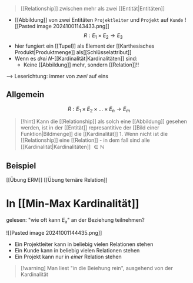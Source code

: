 > [[Relationship]] zwischen mehr als zwei [[Entität|Entitäten]]

- [[Abbildung]] von zwei Entitäten `Projektleiter` und `Projekt` auf `Kunde`
![[Pasted image 20241001143433.png]]
$$R: E_{1} \times E_{2} \rightarrow E_{3}$$
- hier fungiert ein [[Tupel]] als Element der [[Karthesisches Produkt|Produktmenge]] als[[Schlüsselattribut]]
- Wenn es _drei_ $N$-[[Kardinalität|Kardinalitäten]] sind:
	- Keine [[Abbildung]] mehr, sondern [[Relation]]!!

--> Leserichtung: immer von _zwei_ auf eins
## Allgemein
$$R: E_{1} \times E_{2} \times ... \times E_{n} \rightarrow E_{m}$$

> [!hint] Kann die [[Relationship]] als solch eine [[Abbildung]] gesehen werden, ist in der [[Entität]] represantitive der [[Bild einer Funktion|Bildmenge]] die [[Kardinalität]] $1$.
> Wenn nicht ist die [[Relationship]] eine [[Relation]] - in dem fall sind alle [[Kardinalität|Kardinalitäten]] $\in \mathbb{N}$
## Beispiel
[[Übung ERM]]
[[Übung ternäre Relation]]

# In [[Min-Max Kardinalität]]
gelesen: "wie oft kann $E_{x}$" an der Beziehung teilnehmen?

![[Pasted image 20241001144435.png]]


- Ein Projektleiter kann in beliebig vielen Relationen stehen
- Ein Kunde kann in beliebig vielen Relationen stehen
- Ein Projekt kann nur in _einer_ Relation stehen

> [!warning] Man liest "in die Beiehung rein", ausgehend von der Kardinalität